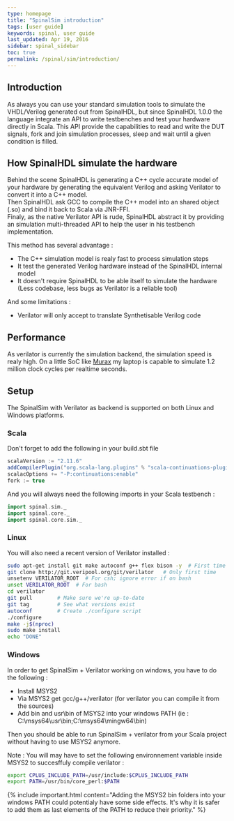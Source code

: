 ```yaml
---
type: homepage
title: "SpinalSim introduction"
tags: [user guide]
keywords: spinal, user guide
last_updated: Apr 19, 2016
sidebar: spinal_sidebar
toc: true
permalink: /spinal/sim/introduction/
---
```


## Introduction

As always you can use your standard simulation tools to simulate the VHDL/Verilog generated out from SpinalHDL, but since SpinalHDL 1.0.0 the language integrate an API to write testbenches and test your hardware directly in Scala. This API provide the capabilities to read and write the DUT signals, fork and join simulation processes, sleep and wait until a given condition is filled.

## How SpinalHDL simulate the hardware

Behind the scene SpinalHDL is generating a C++ cycle accurate model of your hardware by generating the equivalent Verilog and asking Verilator to convert it into a C++ model. <br>
Then SpinalHDL ask GCC to compile the C++ model into an shared object (.so) and bind it back to Scala via JNR-FFI. <br>
Finaly, as the native Verilator API is rude, SpinalHDL abstract it by providing an simulation multi-threaded API to help the user in his testbench implementation.

This method has several advantage :

- The C++ simulation model is realy fast to process simulation steps
- It test the generated Verilog hardware instead of the SpinalHDL internal model
- It doesn't require SpinalHDL to be able itself to simulate the hardware (Less codebase, less bugs as Verilator is a reliable tool)

And some limitations :

- Verilator will only accept to translate Synthetisable Verilog code

## Performance

As verilator is currently the simulation backend, the simulation speed is realy high. On a little SoC like [Murax](https://github.com/SpinalHDL/VexRiscv#murax-soc) my laptop is capable to simulate 1.2 million clock cycles per realtime seconds.

## Setup

The SpinalSim with Verilator as backend is supported on both Linux and Windows platforms.

### Scala

Don't forget to add the following in your build.sbt file

```scala
scalaVersion := "2.11.6"
addCompilerPlugin("org.scala-lang.plugins" % "scala-continuations-plugin_2.11.6" % "1.0.2")
scalacOptions += "-P:continuations:enable"
fork := true
```

And you will always need the following imports in your Scala testbench :

```scala
import spinal.sim._
import spinal.core._
import spinal.core.sim._
```

### Linux

You will also need a recent version of Verilator installed :

```sh
sudo apt-get install git make autoconf g++ flex bison -y  # First time prerequisites
git clone http://git.veripool.org/git/verilator   # Only first time
unsetenv VERILATOR_ROOT  # For csh; ignore error if on bash
unset VERILATOR_ROOT  # For bash
cd verilator
git pull        # Make sure we're up-to-date
git tag         # See what versions exist
autoconf        # Create ./configure script
./configure
make -j$(nproc)
sudo make install
echo "DONE"
```

### Windows

In order to get SpinalSim + Verilator working on windows, you have to do the following :

- Install MSYS2
- Via MSYS2 get gcc/g++/verilator (for verilator you can compile it from the sources)
- Add bin and usr\\bin of MSYS2 into your windows PATH (ie : C:\\msys64\\usr\\bin;C:\\msys64\\mingw64\\bin)

Then you should be able to run SpinalSim + verilator from your Scala project without having to use MSYS2 anymore.

Note : You will may have to set the following environnement variable inside MSYS2 to succesffuly compile verilator :

```sh
export CPLUS_INCLUDE_PATH=/usr/include:$CPLUS_INCLUDE_PATH
export PATH=/usr/bin/core_perl:$PATH
```


{% include important.html content="Adding the MSYS2 bin folders into your windows PATH could potentialy have some side effects. It's why it is safer to add them as last elements of the PATH to reduce their priority." %}
